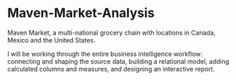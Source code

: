 # Maven-Market-Analysis  

 Maven Market, a multi-national grocery chain with locations in Canada, Mexico and the United States.

I will be working through the entire business intelligence workflow: connecting and shaping the source data, building a relational model, adding calculated columns and measures, and designing an interactive report. 
